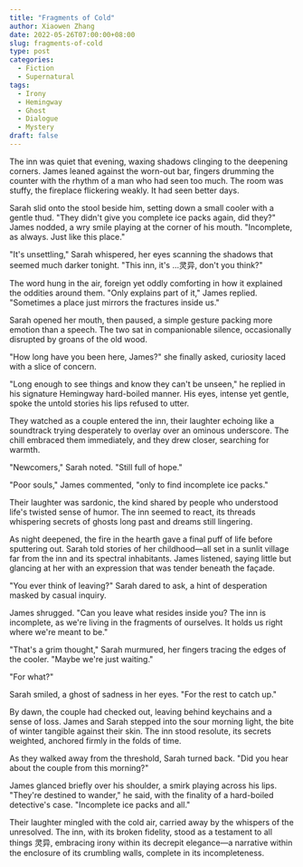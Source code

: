 ```yaml
---
title: "Fragments of Cold"
author: Xiaowen Zhang
date: 2022-05-26T07:00:00+08:00
slug: fragments-of-cold
type: post
categories:
  - Fiction
  - Supernatural
tags:
  - Irony
  - Hemingway
  - Ghost
  - Dialogue
  - Mystery
draft: false
---
```


The inn was quiet that evening, waxing shadows clinging to the deepening corners. James leaned against the worn-out bar, fingers drumming the counter with the rhythm of a man who had seen too much. The room was stuffy, the fireplace flickering weakly. It had seen better days.

Sarah slid onto the stool beside him, setting down a small cooler with a gentle thud. "They didn't give you complete ice packs again, did they?" James nodded, a wry smile playing at the corner of his mouth. "Incomplete, as always. Just like this place."

"It's unsettling," Sarah whispered, her eyes scanning the shadows that seemed much darker tonight. "This inn, it's ...灵异, don't you think?"

The word hung in the air, foreign yet oddly comforting in how it explained the oddities around them. "Only explains part of it," James replied. "Sometimes a place just mirrors the fractures inside us."

Sarah opened her mouth, then paused, a simple gesture packing more emotion than a speech. The two sat in companionable silence, occasionally disrupted by groans of the old wood.

"How long have you been here, James?" she finally asked, curiosity laced with a slice of concern.

"Long enough to see things and know they can't be unseen," he replied in his signature Hemingway hard-boiled manner. His eyes, intense yet gentle, spoke the untold stories his lips refused to utter. 

They watched as a couple entered the inn, their laughter echoing like a soundtrack trying desperately to overlay over an ominous underscore. The chill embraced them immediately, and they drew closer, searching for warmth.

"Newcomers," Sarah noted. "Still full of hope."

"Poor souls," James commented, "only to find incomplete ice packs."

Their laughter was sardonic, the kind shared by people who understood life's twisted sense of humor. The inn seemed to react, its threads whispering secrets of ghosts long past and dreams still lingering.

As night deepened, the fire in the hearth gave a final puff of life before sputtering out. Sarah told stories of her childhood—all set in a sunlit village far from the inn and its spectral inhabitants. James listened, saying little but glancing at her with an expression that was tender beneath the façade.

"You ever think of leaving?" Sarah dared to ask, a hint of desperation masked by casual inquiry.

James shrugged. "Can you leave what resides inside you? The inn is incomplete, as we're living in the fragments of ourselves. It holds us right where we're meant to be."

"That's a grim thought," Sarah murmured, her fingers tracing the edges of the cooler. "Maybe we're just waiting."

"For what?"

Sarah smiled, a ghost of sadness in her eyes. "For the rest to catch up."

By dawn, the couple had checked out, leaving behind keychains and a sense of loss. James and Sarah stepped into the sour morning light, the bite of winter tangible against their skin. The inn stood resolute, its secrets weighted, anchored firmly in the folds of time.

As they walked away from the threshold, Sarah turned back. "Did you hear about the couple from this morning?"

James glanced briefly over his shoulder, a smirk playing across his lips. "They're destined to wander," he said, with the finality of a hard-boiled detective's case. "Incomplete ice packs and all."

Their laughter mingled with the cold air, carried away by the whispers of the unresolved. The inn, with its broken fidelity, stood as a testament to all things 灵异, embracing irony within its decrepit elegance—a narrative within the enclosure of its crumbling walls, complete in its incompleteness.